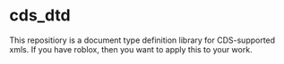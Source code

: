 # cds_dtd
This repositiory is a document type definition library for CDS-supported xmls.
If you have roblox, then you want to apply this to your work.
